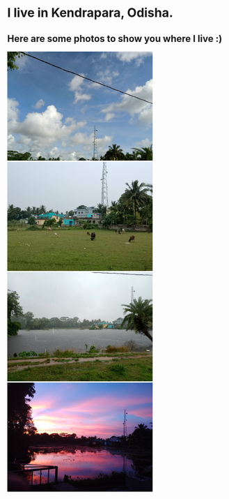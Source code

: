 # I live in Kendrapara, Odisha.
## Here are some photos to show you where I live :)


<img src=https://github.com/atulsnjena/atulsnjena/blob/master/kdp_jul30.jpg width="334" height="250"> <img src=https://github.com/atulsnjena/atulsnjena/blob/master/kdp_aug4.jpg width="334" height="250"> <img src=https://github.com/atulsnjena/atulsnjena/blob/master/IMG20200819123305.jpg width="334" height="250"> <img src=https://github.com/atulsnjena/atulsnjena/blob/master/kdp_sept15.jpg width="334" height="250">
